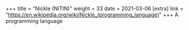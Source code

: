 +++
title = "Nickle (NITIN)"
weight = 33
date = 2021-03-06
[extra]
link = "https://en.wikipedia.org/wiki/Nickle_(programming_language)"
+++
A programming language


